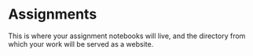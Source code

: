 # Assignments

This is where your assignment notebooks will live, and the directory from which your work will be served as a website.
